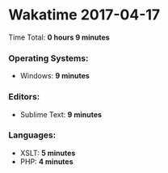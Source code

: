 # Wakatime 2017-04-17

Time Total: **0 hours 9 minutes**

### Operating Systems:
- Windows: **9 minutes** 

### Editors:
- Sublime Text: **9 minutes** 

### Languages:
- XSLT: **5 minutes** 
- PHP: **4 minutes** 

